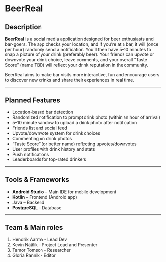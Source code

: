 # BeerReal

## Description

**BeerReal** is a social media application designed for beer enthusiasts and bar-goers.
The app checks your location, and if you’re at a bar, it will (once per hour) randomly send a notification. You’ll then have 5–10 minutes to snap a picture of your drink (preferably beer).
Your friends can upvote or downvote your drink choice, leave comments, and your overall “Taste Score” (name TBD) will reflect your drink reputation in the community.

BeerReal aims to make bar visits more interactive, fun and encourage users to discover new drinks and share their experiences in real time.

---

## Planned Features

- Location-based bar detection
- Randomized notification to prompt drink photo (within an hour of arrival)
- 5–10 minute window to upload a drink photo after notification
- Friends list and social feed
- Upvote/downvote system for drink choices
- Commenting on drink photos
- “Taste Score” (or better name) reflecting upvotes/downvotes
- User profiles with drink history and stats
- Push notifications
- Leaderboards for top-rated drinkers

---

## Tools & Frameworks

- **Android Studio** – Main IDE for mobile development
- **Kotlin** – Frontend (Android app)
- Java – Backend
- **PostgreSQL** – Database

---

## Team & Main roles

1. Hendrik Aarma - Lead Dev
2. Kevin Näälik - Project Lead and Presenter
3. Tamor Tomson - Researcher
4. Gloria Rannik - Editor
